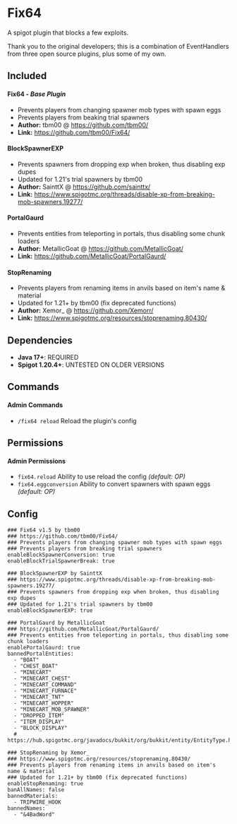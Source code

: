 # Fix64  
A spigot plugin that blocks a few exploits.

Thank you to the original developers; this is a combination of EventHandlers from three open source plugins, plus some of my own.

## Included
#### Fix64 *- Base Plugin*  
- Prevents players from changing spawner mob types with spawn eggs
- Prevents players from beaking trial spawners
- **Author:** tbm00 @ https://github.com/tbm00/  
- **Link:** https://github.com/tbm00/Fix64/

#### BlockSpawnerEXP  
- Prevents spawners from dropping exp when broken, thus disabling exp dupes
- Updated for 1.21's trial spawners by tbm00
- **Author:** SainttX @ https://github.com/sainttx/  
- **Link:** https://www.spigotmc.org/threads/disable-xp-from-breaking-mob-spawners.19277/
  
#### PortalGaurd  
- Prevents entities from teleporting in portals, thus disabling some chunk loaders
- **Author:** MetallicGoat @ https://github.com/MetallicGoat/  
- **Link:** https://github.com/MetallicGoat/PortalGaurd/
  
#### StopRenaming  
- Prevents players from renaming items in anvils based on item's name & material
- Updated for 1.21+ by tbm00 (fix deprecated functions)
- **Author:** Xemor_ @ https://github.com/Xemorr/  
- **Link:** https://www.spigotmc.org/resources/stoprenaming.80430/

## Dependencies
- **Java 17+**: REQUIRED
- **Spigot 1.20.4+**: UNTESTED ON OLDER VERSIONS

## Commands
#### Admin Commands
- `/fix64 reload` Reload the plugin's config

## Permissions
#### Admin Permissions
- `fix64.reload` Ability to use reload the config *(default: OP)*
- `fix64.eggconversion` Ability to convert spawners with spawn eggs *(default: OP)*

## Config
```
### Fix64 v1.5 by tbm00
### https://github.com/tbm00/Fix64/
### Prevents players from changing spawner mob types with spawn eggs
### Prevents players from breaking trial spawners
enableBlockSpawnerConversion: true
enableBlockTrialSpawnerBreak: true

### BlockSpawnerEXP by SainttX
### https://www.spigotmc.org/threads/disable-xp-from-breaking-mob-spawners.19277/
### Prevents spawners from dropping exp when broken, thus disabling exp dupes
### Updated for 1.21's trial spawners by tbm00
enableBlockSpawnerEXP: true

### PortalGaurd by MetallicGoat
### https://github.com/MetallicGoat/PortalGaurd/
### Prevents entities from teleporting in portals, thus disabling some chunk loaders
enablePortalGaurd: true
bannedPortalEntities:
  - "BOAT"
  - "CHEST_BOAT"
  - "MINECART"
  - "MINECART_CHEST"
  - "MINECART_COMMAND"
  - "MINECART_FURNACE"
  - "MINECART_TNT"
  - "MINECART_HOPPER"
  - "MINECART_MOB_SPAWNER"
  - "DROPPED_ITEM"
  - "ITEM_DISPLAY"
  - "BLOCK_DISPLAY"
  # https://hub.spigotmc.org/javadocs/bukkit/org/bukkit/entity/EntityType.html

### StopRenaming by Xemor_
### https://www.spigotmc.org/resources/stoprenaming.80430/
### Prevents players from renaming items in anvils based on item's name & material
### Updated for 1.21+ by tbm00 (fix deprecated functions)
enableStopRenaming: true
banAllNames: false
bannedMaterials:
  - TRIPWIRE_HOOK
bannedNames:
  - "&4BadWord"
```
